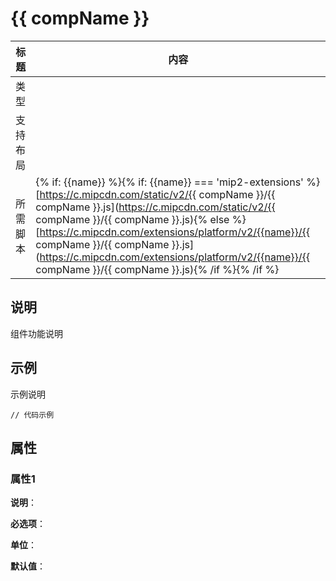 # {{ compName }}

标题|内容
----|----
类型|
支持布局|
所需脚本| {% if: {{name}} %}{% if: {{name}} === 'mip2-extensions' %}[https://c.mipcdn.com/static/v2/{{ compName }}/{{ compName }}.js](https://c.mipcdn.com/static/v2/{{ compName }}/{{ compName }}.js){% else %}[https://c.mipcdn.com/extensions/platform/v2/{{name}}/{{ compName }}/{{ compName }}.js](https://c.mipcdn.com/extensions/platform/v2/{{name}}/{{ compName }}/{{ compName }}.js){% /if %}{% /if %}

## 说明

组件功能说明

## 示例

示例说明

```
// 代码示例
```

## 属性

### 属性1

**说明**：

**必选项**：

**单位**：

**默认值**：
